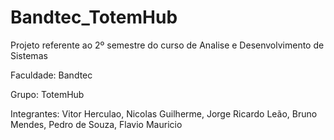 # Bandtec_TotemHub
Projeto referente ao 2º semestre do curso de Analise e Desenvolvimento de Sistemas

Faculdade: Bandtec 

Grupo: TotemHub

Integrantes: Vitor Herculao, Nicolas Guilherme, Jorge Ricardo Leão, Bruno Mendes, Pedro de Souza, Flavio Mauricio